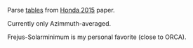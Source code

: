Parse [tables](http://www.icrr.u-tokyo.ac.jp/~mhonda/) from [Honda 2015](http://journals.aps.org/prd/abstract/10.1103/PhysRevD.92.023004) paper.

Currently only Azimmuth-averaged. 

Frejus-Solarminimum is my personal favorite (close to ORCA).